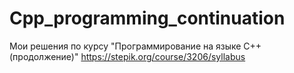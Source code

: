 # Cpp_programming_continuation
Мои решения по курсу "Программирование на языке С++ (продолжение)" https://stepik.org/course/3206/syllabus
